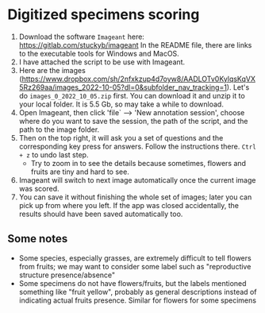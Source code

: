 # Digitized specimens scoring


1. Download the software `Imageant` here: https://gitlab.com/stuckyb/imageant  In the README file, there are links to the executable tools for Windows and MacOS.
2. I have attached the script to be use with Imageant.
3. Here are the images (https://www.dropbox.com/sh/2nfxkzup4d7oyw8/AADLOTv0KylqsKqVX5Rz269aa/images_2022-10-05?dl=0&subfolder_nav_tracking=1). Let's do `images_0_2022_10_05.zip` first. You can download it and unzip it to your local folder. It is 5.5 Gb, so may take a while to download.
4. Open Imageant, then click 'file` --> 'New annotation session', choose where do you want to save the session, the path of the script, and the path to the image folder.
5. Then on the top right, it will ask you a set of questions and the corresponding key press for answers. Follow the instructions there. `Ctrl + z` to undo last step.
   - Try to zoom in to see the details because sometimes, flowers and fruits are tiny and hard to see.
6. Imageant will switch to next image automatically once the current image was scored.
7. You can save it without finishing the whole set of images; later you can pick up from where you left. If the app was closed accidentally, the results should have been saved automatically too.



## Some  notes

- Some species, especially grasses, are extremely difficult to tell flowers from fruits; we may want to consider some label such as "reproductive structure presence/absence"
- Some specimens do not have flowers/fruits, but the labels mentioned something like "fruit yellow", probably as general descriptions instead of indicating actual fruits presence. Similar for flowers for some specimens

